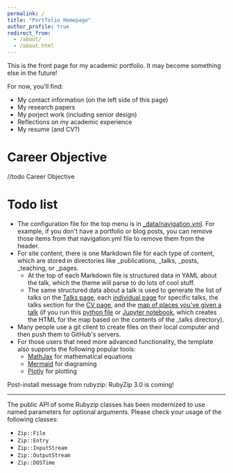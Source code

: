 ```yaml
---
permalink: /
title: "Portfolio Homepage"
author_profile: true
redirect_from: 
  - /about/
  - /about.html
---
```


This is the front page for my academic portfolio. It may become something else in the future! 

For now, you'll find: 
- My contact information (on the left side of this page)
- My research papers
- My porject work (including senior design)
- Reflections on my academic experience
- My resume (and CV?)

# Career Objective
//todo Career Objective

Todo list
===
- The configuration file for the top menu is in [_data/navigation.yml](https://github.com/academicpages/academicpages.github.io/blob/master/_data/navigation.yml). For example, if you don't have a portfolio or blog posts, you can remove those items from that navigation.yml file to remove them from the header.
- For site content, there is one Markdown file for each type of content, which are stored in directories like _publications, _talks, _posts, _teaching, or _pages. 
  - At the top of each Markdown file is structured data in YAML about the talk, which the theme will parse to do lots of cool stuff. 
  - The same structured data about a talk is used to generate the list of talks on the [Talks page](https://academicpages.github.io/talks), each [individual page](https://academicpages.github.io/talks/2012-03-01-talk-1) for specific talks, the talks section for the [CV page](https://academicpages.github.io/cv), and the [map of places you've given a talk](https://academicpages.github.io/talkmap.html) (if you run this [python file](https://github.com/academicpages/academicpages.github.io/blob/master/talkmap.py) or [Jupyter notebook](https://github.com/academicpages/academicpages.github.io/blob/master/talkmap.ipynb), which creates the HTML for the map based on the contents of the _talks directory).
- Many people use a git client to create files on their local computer and then push them to GitHub's servers.  
- For those users that need more advanced functionality, the template also supports the following popular tools:
  - [MathJax](https://www.mathjax.org/) for mathematical equations
  - [Mermaid](https://mermaid.js.org/) for diagraming
  - [Plotly](https://plotly.com/javascript/) for plotting

Post-install message from rubyzip:
RubyZip 3.0 is coming!
**********************

The public API of some Rubyzip classes has been modernized to use named
parameters for optional arguments. Please check your usage of the
following classes:
  * `Zip::File`
  * `Zip::Entry`
  * `Zip::InputStream`
  * `Zip::OutputStream`
  * `Zip::DOSTime`

<!-- Run your test suite with the `RUBYZIP_V3_API_WARN` environment
variable set to see warnings about usage of the old API. This will
help you to identify any changes that you need to make to your code.
See https://github.com/rubyzip/rubyzip/wiki/Updating-to-version-3.x for
more information.

Please ensure that your Gemfiles and .gemspecs are suitably restrictive
to avoid an unexpected breakage when 3.0 is released (e.g. ~> 2.3.0).
See https://github.com/rubyzip/rubyzip for details. The Changelog also
lists other enhancements and bugfixes that have been implemented since
version 2.3.0. -->